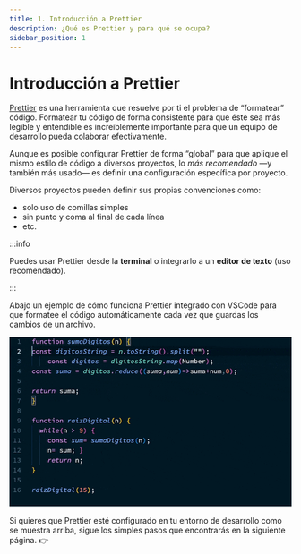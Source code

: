 ```yaml
---
title: 1. Introducción a Prettier
description: ¿Qué es Prettier y para qué se ocupa?
sidebar_position: 1
---
```


# Introducción a Prettier

[Prettier](https://prettier.io/) es una herramienta que resuelve por ti el
problema de “formatear” código. Formatear tu código de forma consistente para
que éste sea más legible y entendible es increíblemente importante para que un
equipo de desarrollo pueda colaborar efectivamente.

Aunque es posible configurar Prettier de forma “global” para que aplique el
mismo estilo de código a diversos proyectos, lo _más recomendado_ —y también más
usado— es definir una configuración específica por proyecto.

Diversos proyectos pueden definir sus propias convenciones como:

- solo uso de comillas simples
- sin punto y coma al final de cada línea
- etc.

:::info

Puedes usar Prettier desde la **terminal** o integrarlo a un **editor de texto**
(uso recomendado).

:::

Abajo un ejemplo de cómo funciona Prettier integrado con VSCode para que
formatee el código automáticamente cada vez que guardas los cambios de un
archivo.

![Captura de editor de texto formateando código automáticamente](./prettier_format_on_save.gif "Formateo automático de código")

Si quieres que Prettier esté configurado en tu entorno de desarrollo como se
muestra arriba, sigue los simples pasos que encontrarás en la siguiente página.
👉
